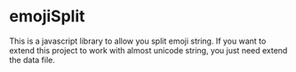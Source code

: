 # emojiSplit
This is a javascript library to allow you split emoji string. If you want to extend this project to work with almost unicode string, you just need extend the data file.
